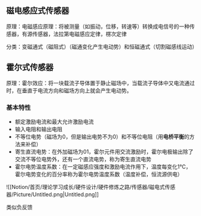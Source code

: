 ## 磁电感应式传感器

原理：电磁感应原理：将被测量（如振动，位移，转速等）转换成电信号的一种传感器，有源传感器，法拉第电磁感应定律，楞次定律

分类：变磁通式（磁阻式）（磁通变化产生电动势）和恒磁通式（切割磁感线运动）

  

## 霍尔式传感器

原理：霍尔效应：将一块载流子导体置于静止磁场中，当载流子导体中又电流通过时，在垂直于电流方向和磁场方向上就会产生电动势。

### 基本特性

- 额定激励电流和最大允许激励电流
- 输入电阻和输出电阻
- 不等位电势（磁场为0，但是输出电势不为0）和不等位电阻（用**电桥平衡**的方法来补偿）
- 寄生直流电势：在外加磁场为01，霍尔元件用交流激励时，霍尔电极输出除了交流不等位电势外，还有一个直流电势，称为寄生直流电势
- 霍尔电势温度系数：在一定磁感应强度和激励电流作用下，温度每变化1℃，霍尔电势变化的百分率称为霍尔电势温度系数（温度补偿，恒流源供电）

![[Notion/首页/理论学习成长/硬件设计/硬件修炼之路/传感器/磁电式传感器/Picture/Untitled.png|Untitled.png]]

类似负反馈